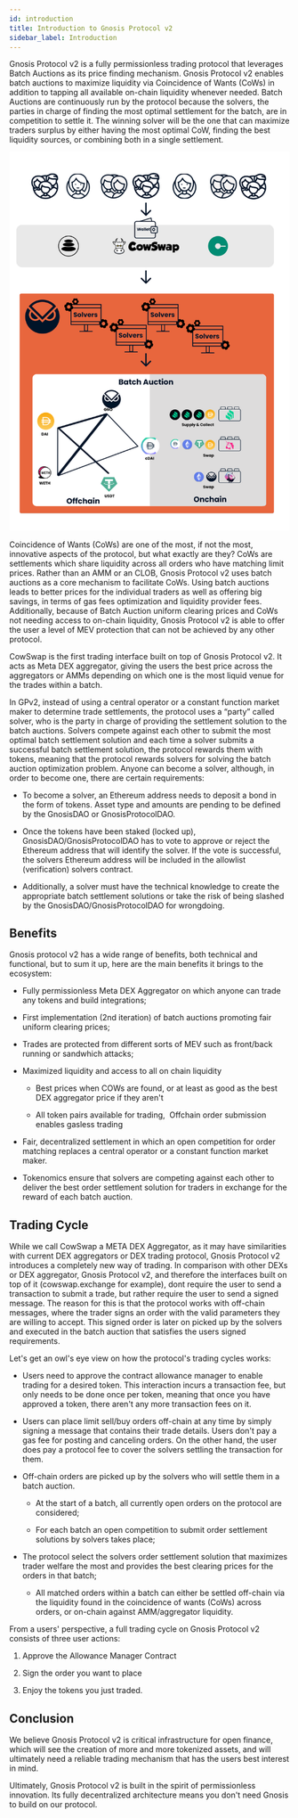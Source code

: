 ```yaml
---
id: introduction
title: Introduction to Gnosis Protocol v2
sidebar_label: Introduction
---
```


Gnosis Protocol v2 is a fully permissionless trading protocol that leverages Batch Auctions as its price finding mechanism. Gnosis Protocol v2 enables batch auctions to maximize liquidity via Coincidence of Wants (CoWs) in addition to tapping all available on-chain liquidity whenever needed. Batch Auctions are continuously run by the protocol because the solvers, the parties in charge of finding the most optimal settlement for the batch, are in competition to settle it. The winning solver will be the one that can maximize traders surplus by either having the most optimal CoW, finding the best liquidity sources, or combining both in a single settlement.

<img src="assets/GParchitecture.png">

Coincidence of Wants (CoWs) are one of the most, if not the most, innovative aspects of the protocol, but what exactly are they? CoWs are settlements which share liquidity across all orders who have matching limit prices. Rather than an AMM or an CLOB, Gnosis Protocol v2 uses batch auctions as a core mechanism to facilitate CoWs. Using batch auctions leads to better prices for the individual traders as well as offering big savings, in terms of gas fees optimization and liquidity provider fees. Additionally, because of Batch Auction uniform clearing prices and CoWs not needing access to on-chain liquidity, Gnosis Protocol v2 is able to offer the user a level of MEV protection that can not be achieved by any other protocol.

CowSwap is the first trading interface built on top of Gnosis Protocol v2. It acts as Meta DEX aggregator, giving the users the best price across the aggregators or AMMs depending on which one is the most liquid venue for the trades within a batch. 

In GPv2, instead of using a central operator or a constant function market maker to determine trade settlements, the protocol uses a “party” called solver, who is the party in charge of providing the settlement solution to the batch auctions. Solvers compete against each other to submit the most optimal batch settlement solution and each time a solver submits a successful batch settlement solution, the protocol rewards them with tokens, meaning that the protocol rewards solvers for solving the batch auction optimization problem. Anyone can become a solver, although, in order to become one, there are certain requirements:

-   To become a solver, an Ethereum address needs to deposit a bond in the form of tokens. Asset type and amounts are pending to be defined by the GnosisDAO or GnosisProtocolDAO.

-   Once the tokens have been staked (locked up), GnosisDAO/GnosisProtocolDAO has to vote to approve or reject the Ethereum address that will identify the solver. If the vote is successful, the solvers Ethereum address will be included in the allowlist (verification) solvers contract. 

-   Additionally, a solver must have the technical knowledge to create the appropriate batch settlement solutions or take the risk of being slashed by the GnosisDAO/GnosisProtocolDAO for wrongdoing.

Benefits
--------

Gnosis protocol v2 has a wide range of benefits, both technical and functional, but to sum it up, here are the main benefits it brings to the ecosystem:

-   Fully permissionless Meta DEX Aggregator on which anyone can trade any tokens and build integrations;

-   First implementation (2nd iteration) of batch auctions promoting fair uniform clearing prices;

-   Trades are protected from different sorts of MEV such as front/back running or sandwhich attacks;

-   Maximized liquidity and access to all on chain liquidity

    -   Best prices when COWs are found, or at least as good as the best DEX aggregator price if they aren't

    -   All token pairs available for trading,  Offchain order submission enables gasless trading

-   Fair, decentralized settlement in which an open competition for order matching replaces a central operator or a constant function market maker.

-   Tokenomics ensure that solvers are competing against each other to deliver the best order settlement solution for traders in exchange for the reward of each batch auction.

Trading Cycle
-------------

While we call CowSwap a META DEX Aggregator, as it may have similarities with current DEX aggregators or DEX trading protocol, Gnosis Protocol v2 introduces a completely new way of trading. In comparison with other DEXs or DEX aggregator, Gnosis Protocol v2, and therefore the interfaces built on top of it (cowswap.exchange for example), dont require the user to send a transaction to submit a trade, but rather require the user to send a signed message. The reason for this is that the protocol works with off-chain messages, where the trader signs an order with the valid parameters they are willing to accept. This signed order is later on picked up by the solvers and executed in the batch auction that satisfies the users signed requirements.

Let's get an owl's eye view on how the protocol's trading cycles works:

-   Users need to approve the contract allowance manager to enable trading for a desired token. This interaction incurs a transaction fee, but only needs to be done once per token, meaning that once you have approved a token, there aren't any more transaction fees on it.

-   Users can place limit sell/buy orders off-chain at any time by simply signing a message that contains their trade details. Users don't pay a gas fee for posting and canceling orders. On the other hand, the user does pay a protocol fee to cover the solvers settling the transaction for them.

-   Off-chain orders are picked up by the solvers who will settle them in a batch auction.

    -   At the start of a batch, all currently open orders on the protocol are considered;

    -   For each batch an open competition to submit order settlement solutions by solvers takes place;

-   The protocol select the solvers order settlement solution that maximizes trader welfare the most and provides the best clearing prices for the orders in that batch;

    -   All matched orders within a batch can either be settled off-chain via the liquidity found in the coincidence of wants (CoWs) across orders, or on-chain against AMM/aggregator liquidity.

From a users' perspective, a full trading cycle on Gnosis Protocol v2 consists of three user actions: 

1.  Approve the Allowance Manager Contract

2.  Sign the order you want to place

3.  Enjoy the tokens you just traded. 

Conclusion
----------

We believe Gnosis Protocol v2 is critical infrastructure for open finance, which will see the creation of more and more tokenized assets, and will ultimately need a reliable trading mechanism that has the users best interest in mind.

Ultimately, Gnosis Protocol v2 is built in the spirit of permissionless innovation. Its fully decentralized architecture means you don't need Gnosis to build on our protocol.
